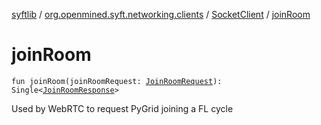 [syftlib](../../index.md) / [org.openmined.syft.networking.clients](../index.md) / [SocketClient](index.md) / [joinRoom](./join-room.md)

# joinRoom

`fun joinRoom(joinRoomRequest: `[`JoinRoomRequest`](../../org.openmined.syft.networking.datamodels.web-r-t-c/-join-room-request/index.md)`): Single<`[`JoinRoomResponse`](../../org.openmined.syft.networking.datamodels.web-r-t-c/-join-room-response/index.md)`>`

Used by WebRTC to request PyGrid joining a FL cycle

